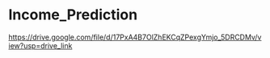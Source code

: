# Income_Prediction

https://drive.google.com/file/d/17PxA4B7OlZhEKCqZPexgYmjo_5DRCDMv/view?usp=drive_link
